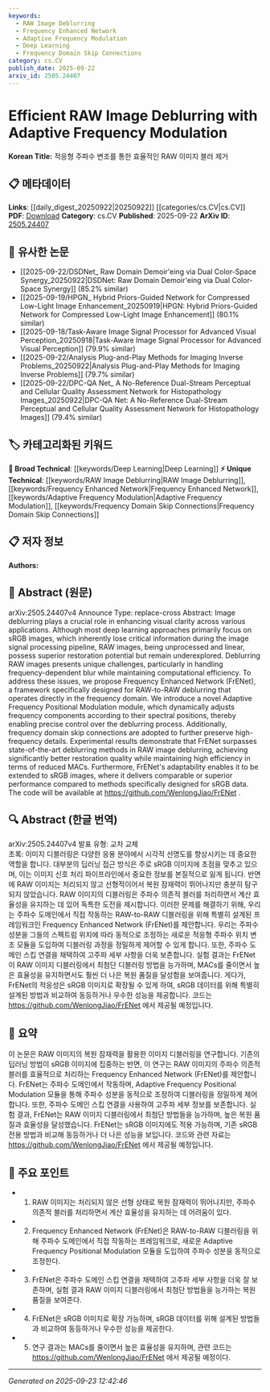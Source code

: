 ```yaml
---
keywords:
  - RAW Image Deblurring
  - Frequency Enhanced Network
  - Adaptive Frequency Modulation
  - Deep Learning
  - Frequency Domain Skip Connections
category: cs.CV
publish_date: 2025-09-22
arxiv_id: 2505.24407
---
```


<!-- KEYWORD_LINKING_METADATA:
{
  "processed_timestamp": "2025-09-23T12:42:46.164956",
  "vocabulary_version": "1.0",
  "selected_keywords": [
    "RAW Image Deblurring",
    "Frequency Enhanced Network",
    "Adaptive Frequency Modulation",
    "Deep Learning",
    "Frequency Domain Skip Connections"
  ],
  "rejected_keywords": [],
  "similarity_scores": {
    "RAW Image Deblurring": 0.78,
    "Frequency Enhanced Network": 0.8,
    "Adaptive Frequency Modulation": 0.77,
    "Deep Learning": 0.85,
    "Frequency Domain Skip Connections": 0.75
  },
  "extraction_method": "AI_prompt_based",
  "budget_applied": true,
  "candidates_json": {
    "candidates": [
      {
        "surface": "RAW Image Deblurring",
        "canonical": "RAW Image Deblurring",
        "aliases": [
          "RAW Deblurring",
          "RAW Restoration"
        ],
        "category": "unique_technical",
        "rationale": "This term is specific to the paper's focus on enhancing RAW image quality, which is less explored in existing literature.",
        "novelty_score": 0.75,
        "connectivity_score": 0.65,
        "specificity_score": 0.85,
        "link_intent_score": 0.78
      },
      {
        "surface": "Frequency Enhanced Network",
        "canonical": "Frequency Enhanced Network",
        "aliases": [
          "FrENet"
        ],
        "category": "unique_technical",
        "rationale": "This is a novel framework introduced in the paper, specifically designed for RAW-to-RAW image deblurring.",
        "novelty_score": 0.82,
        "connectivity_score": 0.6,
        "specificity_score": 0.88,
        "link_intent_score": 0.8
      },
      {
        "surface": "Adaptive Frequency Positional Modulation",
        "canonical": "Adaptive Frequency Modulation",
        "aliases": [
          "AFPM"
        ],
        "category": "unique_technical",
        "rationale": "This novel module is central to the paper's methodology and offers a unique approach to frequency component adjustment.",
        "novelty_score": 0.78,
        "connectivity_score": 0.58,
        "specificity_score": 0.82,
        "link_intent_score": 0.77
      },
      {
        "surface": "Deep Learning",
        "canonical": "Deep Learning",
        "aliases": [
          "DL"
        ],
        "category": "broad_technical",
        "rationale": "Deep Learning is the foundational technology underlying the proposed method, connecting it to a broad range of related research.",
        "novelty_score": 0.3,
        "connectivity_score": 0.9,
        "specificity_score": 0.5,
        "link_intent_score": 0.85
      },
      {
        "surface": "Frequency Domain Skip Connections",
        "canonical": "Frequency Domain Skip Connections",
        "aliases": [
          "Frequency Skip Connections"
        ],
        "category": "unique_technical",
        "rationale": "This technique is a specific innovation in the paper, enhancing the preservation of high-frequency details.",
        "novelty_score": 0.7,
        "connectivity_score": 0.55,
        "specificity_score": 0.8,
        "link_intent_score": 0.75
      }
    ],
    "ban_list_suggestions": [
      "sRGB Images",
      "Image Signal Processing Pipeline"
    ]
  },
  "decisions": [
    {
      "candidate_surface": "RAW Image Deblurring",
      "resolved_canonical": "RAW Image Deblurring",
      "decision": "linked",
      "scores": {
        "novelty": 0.75,
        "connectivity": 0.65,
        "specificity": 0.85,
        "link_intent": 0.78
      }
    },
    {
      "candidate_surface": "Frequency Enhanced Network",
      "resolved_canonical": "Frequency Enhanced Network",
      "decision": "linked",
      "scores": {
        "novelty": 0.82,
        "connectivity": 0.6,
        "specificity": 0.88,
        "link_intent": 0.8
      }
    },
    {
      "candidate_surface": "Adaptive Frequency Positional Modulation",
      "resolved_canonical": "Adaptive Frequency Modulation",
      "decision": "linked",
      "scores": {
        "novelty": 0.78,
        "connectivity": 0.58,
        "specificity": 0.82,
        "link_intent": 0.77
      }
    },
    {
      "candidate_surface": "Deep Learning",
      "resolved_canonical": "Deep Learning",
      "decision": "linked",
      "scores": {
        "novelty": 0.3,
        "connectivity": 0.9,
        "specificity": 0.5,
        "link_intent": 0.85
      }
    },
    {
      "candidate_surface": "Frequency Domain Skip Connections",
      "resolved_canonical": "Frequency Domain Skip Connections",
      "decision": "linked",
      "scores": {
        "novelty": 0.7,
        "connectivity": 0.55,
        "specificity": 0.8,
        "link_intent": 0.75
      }
    }
  ]
}
-->

# Efficient RAW Image Deblurring with Adaptive Frequency Modulation

**Korean Title:** 적응형 주파수 변조를 통한 효율적인 RAW 이미지 블러 제거

## 📋 메타데이터

**Links**: [[daily_digest_20250922|20250922]] [[categories/cs.CV|cs.CV]]
**PDF**: [Download](https://arxiv.org/pdf/2505.24407.pdf)
**Category**: cs.CV
**Published**: 2025-09-22
**ArXiv ID**: [2505.24407](https://arxiv.org/abs/2505.24407)

## 🔗 유사한 논문
- [[2025-09-22/DSDNet_ Raw Domain Demoir\'eing via Dual Color-Space Synergy_20250922|DSDNet: Raw Domain Demoir\'eing via Dual Color-Space Synergy]] (85.2% similar)
- [[2025-09-19/HPGN_ Hybrid Priors-Guided Network for Compressed Low-Light Image Enhancement_20250919|HPGN: Hybrid Priors-Guided Network for Compressed Low-Light Image Enhancement]] (80.1% similar)
- [[2025-09-18/Task-Aware Image Signal Processor for Advanced Visual Perception_20250918|Task-Aware Image Signal Processor for Advanced Visual Perception]] (79.9% similar)
- [[2025-09-22/Analysis Plug-and-Play Methods for Imaging Inverse Problems_20250922|Analysis Plug-and-Play Methods for Imaging Inverse Problems]] (79.7% similar)
- [[2025-09-22/DPC-QA Net_ A No-Reference Dual-Stream Perceptual and Cellular Quality Assessment Network for Histopathology Images_20250922|DPC-QA Net: A No-Reference Dual-Stream Perceptual and Cellular Quality Assessment Network for Histopathology Images]] (79.4% similar)

## 🏷️ 카테고리화된 키워드
**🧠 Broad Technical**: [[keywords/Deep Learning|Deep Learning]]
**⚡ Unique Technical**: [[keywords/RAW Image Deblurring|RAW Image Deblurring]], [[keywords/Frequency Enhanced Network|Frequency Enhanced Network]], [[keywords/Adaptive Frequency Modulation|Adaptive Frequency Modulation]], [[keywords/Frequency Domain Skip Connections|Frequency Domain Skip Connections]]

## 📋 저자 정보

**Authors:** 

## 📄 Abstract (원문)

arXiv:2505.24407v4 Announce Type: replace-cross 
Abstract: Image deblurring plays a crucial role in enhancing visual clarity across various applications. Although most deep learning approaches primarily focus on sRGB images, which inherently lose critical information during the image signal processing pipeline, RAW images, being unprocessed and linear, possess superior restoration potential but remain underexplored. Deblurring RAW images presents unique challenges, particularly in handling frequency-dependent blur while maintaining computational efficiency. To address these issues, we propose Frequency Enhanced Network (FrENet), a framework specifically designed for RAW-to-RAW deblurring that operates directly in the frequency domain. We introduce a novel Adaptive Frequency Positional Modulation module, which dynamically adjusts frequency components according to their spectral positions, thereby enabling precise control over the deblurring process. Additionally, frequency domain skip connections are adopted to further preserve high-frequency details. Experimental results demonstrate that FrENet surpasses state-of-the-art deblurring methods in RAW image deblurring, achieving significantly better restoration quality while maintaining high efficiency in terms of reduced MACs. Furthermore, FrENet's adaptability enables it to be extended to sRGB images, where it delivers comparable or superior performance compared to methods specifically designed for sRGB data. The code will be available at https://github.com/WenlongJiao/FrENet .

## 🔍 Abstract (한글 번역)

arXiv:2505.24407v4 발표 유형: 교차 교체  
초록: 이미지 디블러링은 다양한 응용 분야에서 시각적 선명도를 향상시키는 데 중요한 역할을 합니다. 대부분의 딥러닝 접근 방식은 주로 sRGB 이미지에 초점을 맞추고 있으며, 이는 이미지 신호 처리 파이프라인에서 중요한 정보를 본질적으로 잃게 됩니다. 반면에 RAW 이미지는 처리되지 않고 선형적이어서 복원 잠재력이 뛰어나지만 충분히 탐구되지 않았습니다. RAW 이미지의 디블러링은 주파수 의존적 블러를 처리하면서 계산 효율성을 유지하는 데 있어 독특한 도전을 제시합니다. 이러한 문제를 해결하기 위해, 우리는 주파수 도메인에서 직접 작동하는 RAW-to-RAW 디블러링을 위해 특별히 설계된 프레임워크인 Frequency Enhanced Network (FrENet)를 제안합니다. 우리는 주파수 성분을 그들의 스펙트럼 위치에 따라 동적으로 조정하는 새로운 적응형 주파수 위치 변조 모듈을 도입하여 디블러링 과정을 정밀하게 제어할 수 있게 합니다. 또한, 주파수 도메인 스킵 연결을 채택하여 고주파 세부 사항을 더욱 보존합니다. 실험 결과는 FrENet이 RAW 이미지 디블러링에서 최첨단 디블러링 방법을 능가하며, MACs를 줄이면서 높은 효율성을 유지하면서도 훨씬 더 나은 복원 품질을 달성함을 보여줍니다. 게다가, FrENet의 적응성은 sRGB 이미지로 확장될 수 있게 하여, sRGB 데이터를 위해 특별히 설계된 방법과 비교하여 동등하거나 우수한 성능을 제공합니다. 코드는 https://github.com/WenlongJiao/FrENet 에서 제공될 예정입니다.

## 📝 요약

이 논문은 RAW 이미지의 복원 잠재력을 활용한 이미지 디블러링을 연구합니다. 기존의 딥러닝 방법이 sRGB 이미지에 집중하는 반면, 이 연구는 RAW 이미지의 주파수 의존적 블러를 효율적으로 처리하는 Frequency Enhanced Network (FrENet)를 제안합니다. FrENet는 주파수 도메인에서 작동하며, Adaptive Frequency Positional Modulation 모듈을 통해 주파수 성분을 동적으로 조정하여 디블러링을 정밀하게 제어합니다. 또한, 주파수 도메인 스킵 연결을 사용하여 고주파 세부 정보를 보존합니다. 실험 결과, FrENet는 RAW 이미지 디블러링에서 최첨단 방법들을 능가하며, 높은 복원 품질과 효율성을 달성했습니다. FrENet는 sRGB 이미지에도 적용 가능하며, 기존 sRGB 전용 방법과 비교해 동등하거나 더 나은 성능을 보입니다. 코드와 관련 자료는 https://github.com/WenlongJiao/FrENet 에서 제공될 예정입니다.

## 🎯 주요 포인트

- 1. RAW 이미지는 처리되지 않은 선형 상태로 복원 잠재력이 뛰어나지만, 주파수 의존적 블러를 처리하면서 계산 효율성을 유지하는 데 어려움이 있다.
- 2. Frequency Enhanced Network (FrENet)은 RAW-to-RAW 디블러링을 위해 주파수 도메인에서 직접 작동하는 프레임워크로, 새로운 Adaptive Frequency Positional Modulation 모듈을 도입하여 주파수 성분을 동적으로 조정한다.
- 3. FrENet은 주파수 도메인 스킵 연결을 채택하여 고주파 세부 사항을 더욱 잘 보존하며, 실험 결과 RAW 이미지 디블러링에서 최첨단 방법들을 능가하는 복원 품질을 보여준다.
- 4. FrENet은 sRGB 이미지로 확장 가능하며, sRGB 데이터를 위해 설계된 방법들과 비교하여 동등하거나 우수한 성능을 제공한다.
- 5. 연구 결과는 MACs를 줄이면서 높은 효율성을 유지하며, 관련 코드는 https://github.com/WenlongJiao/FrENet 에서 제공될 예정이다.


---

*Generated on 2025-09-23 12:42:46*